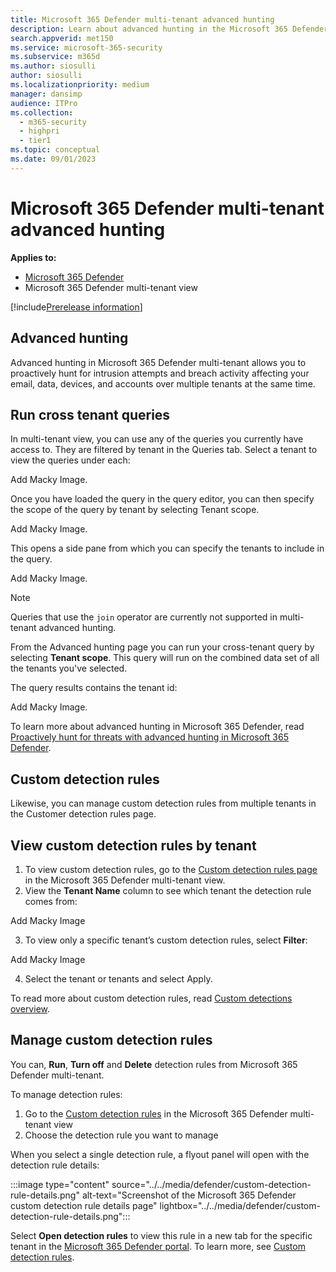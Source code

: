 ```yaml
---
title: Microsoft 365 Defender multi-tenant advanced hunting
description: Learn about advanced hunting in the Microsoft 365 Defender multi-tenant Unified View
search.appverid: met150
ms.service: microsoft-365-security
ms.subservice: m365d
ms.author: siosulli
author: siosulli
ms.localizationpriority: medium
manager: dansimp
audience: ITPro
ms.collection: 
  - m365-security
  - highpri
  - tier1
ms.topic: conceptual
ms.date: 09/01/2023
---
```


# Microsoft 365 Defender multi-tenant advanced hunting

**Applies to:**

- [Microsoft 365 Defender](https://go.microsoft.com/fwlink/?linkid=2118804)
- Microsoft 365 Defender multi-tenant view

[!include[Prerelease information](../../includes/prerelease.md)]

## Advanced hunting

Advanced hunting in Microsoft 365 Defender multi-tenant allows you to proactively hunt for intrusion attempts and breach activity affecting your email, data, devices, and accounts over multiple tenants at the same time.

## Run cross tenant queries

In multi-tenant view, you can use any of the queries you currently have access to. They are filtered by tenant in the Queries tab. Select a tenant to view the queries under each:

Add Macky Image.

Once you have loaded the query in the query editor, you can then specify the scope of the query by tenant by selecting Tenant scope.  

Add Macky Image.

This opens a side pane from which you can specify the tenants to include in the query.

Add Macky Image.

>[!NOTE]
>Queries that use the `join` operator are currently not supported in multi-tenant advanced hunting.

From the Advanced hunting page you can run your cross-tenant query by selecting **Tenant scope**. This query will run on the combined data set of all the tenants you've selected.

The query results contains the tenant id:

Add Macky Image.

To learn more about advanced hunting in Microsoft 365 Defender, read [Proactively hunt for threats with advanced hunting in Microsoft 365 Defender](advanced-hunting-overview.md).

## Custom detection rules

Likewise, you can manage custom detection rules from multiple tenants in the Customer detection rules page.

## View custom detection rules by tenant

1. To view custom detection rules, go to the [Custom detection rules page](https://mto.security.microsoft.com/v2/custom_detection) in the Microsoft 365 Defender multi-tenant view.
2. View the **Tenant Name** column to see which tenant the detection rule comes from:

Add Macky Image

3. To view only a specific tenant’s custom detection rules, select **Filter**:

Add Macky Image

4. Select the tenant or tenants and select Apply.

To read more about custom detection rules, read [Custom detections overview](custom-detections-overview.md).

## Manage custom detection rules

You can, **Run**, **Turn off** and **Delete** detection rules from Microsoft 365 Defender multi-tenant.

To manage detection rules:

1. Go to the [Custom detection rules](https://mto.security.microsoft.com/v2/custom_detection) in the Microsoft 365 Defender multi-tenant view
2. Choose the detection rule you want to manage

When you select a single detection rule, a flyout panel will open with the detection rule details:

   :::image type="content" source="../../media/defender/custom-detection-rule-details.png" alt-text="Screenshot of the Microsoft 365 Defender custom detection rule details page" lightbox="../../media/defender/custom-detection-rule-details.png":::

Select **Open detection rules** to view this rule in a new tab for the specific tenant in the [Microsoft 365 Defender portal](https://security.microsoft.com). To learn more, see [Custom detection rules](./custom-detection-rules.md).
